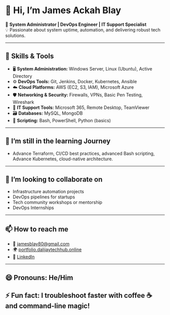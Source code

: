 # 👋 Hi, I’m James Ackah Blay

🚀 **System Administrator | DevOps Engineer | IT Support Specialist**  
💡 Passionate about system uptime, automation, and delivering robust tech solutions.

---

## 💼 Skills & Tools

- 🖥️ **System Administration:** Windows Server, Linux (Ubuntu), Active Directory  
- ⚙️ **DevOps Tools:** Git, Jenkins, Docker, Kubernetes, Ansible  
- ☁️ **Cloud Platforms:** AWS (EC2, S3, IAM), Microsoft Azure  
- 🛡️ **Networking & Security:** Firewalls, VPNs, Basic Pen Testing, Wireshark  
- 🔧 **IT Support Tools:** Microsoft 365, Remote Desktop, TeamViewer  
- 🗃️ **Databases:** MySQL, MongoDB  
- 🧰 **Scripting:** Bash, PowerShell, Python (basics)

---

## 🌱 I’m still in the learning Journey

- Advance Terraform, CI/CD best practices, advanced Bash scripting, Advance Kubernetes, cloud-native architecture.

---

## 🤝 I’m looking to collaborate on

- Infrastructure automation projects  
- DevOps pipelines for startups  
- Tech community workshops or mentorship
- DevOps Internships 

---

## 📫 How to reach me

- 📧 jamesblay80@gmail.com  
- 🌍 [portfolio.dalijaytechhub.online](https://portfolio.dalijaytechhub.online)  
- 💬 [LinkedIn](https://www.linkedin.com/in/jamesackahblay) 

---

## 😄 Pronouns: He/Him  
## ⚡ Fun fact: I troubleshoot faster with coffee ☕ and command-line magic!

